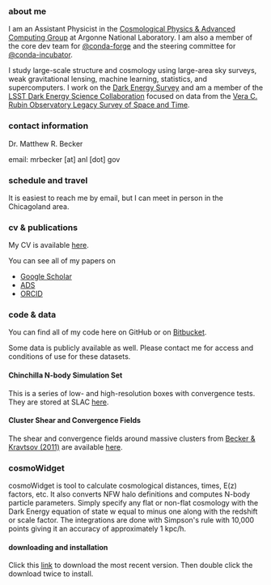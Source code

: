 ### about me

I am an Assistant Physicist in the [Cosmological Physics & Advanced Computing Group](https://press3.mcs.anl.gov/cpac/) at Argonne National Laboratory. I am also a member of the core dev team for [@conda-forge](https://github.com/conda-forge) and the steering committee for [@conda-incubator](https://github.com/conda-incubator).

I study large-scale structure and cosmology using large-area sky surveys, weak gravitational lensing, machine learning, statistics, and supercomputers. I work on the [Dark Energy Survey](http://www.darkenergysurvey.org/) and am a member of the [LSST Dark Energy Science Collaboration](http://www.lsst-desc.org/) focused on data from the [Vera C. Rubin Observatory Legacy Survey of Space and Time](https://www.lsst.org/).

### contact information

Dr. Matthew R. Becker

email: mrbecker [at] anl [dot] gov

### schedule and travel

It is easiest to reach me by email, but I can meet in person in the Chicagoland area.

### cv & publications

My CV is available [here](https://beckermr.github.io/images/cvpubs.pdf).

You can see all of my papers on

  - [Google Scholar](https://scholar.google.com/citations?hl=en&user=IvmGG7gAAAAJ&view_op=list_works&sortby=pubdate)
  - [ADS](https://ui.adsabs.harvard.edu/search/q=orcid%3A0000-0001-7774-2246&sort=date+desc)
  - [ORCID](https://orcid.org/0000-0001-7774-2246)

### code & data

You can find all of my code here on GitHub or on [Bitbucket](https://bitbucket.org/beckermr/).

Some data is publicly available as well. Please contact me for access and conditions of use for these datasets.

#### Chinchilla N-body Simulation Set

This is a series of low- and high-resolution boxes with convergence tests. They are stored at SLAC [here](http://www.slac.stanford.edu/~beckermr/chinchilla/).

#### Cluster Shear and Convergence Fields

The shear and convergence fields around massive clusters from [Becker & Kravtsov (2011)](http://arxiv.org/abs/1011.1681) are available [here](http://www.slac.stanford.edu/~beckermr/L1GpcAhaloweaklensingfields/).

### cosmoWidget

cosmoWidget is tool to calculate cosmological distances, times, E(z) factors, etc.
It also converts NFW halo definitions and computes N-body particle parameters.
Simply specify any flat or non-flat cosmology with the Dark Energy equation of state w
equal to minus one along with the redshift or scale factor. The integrations are done with
Simpson's rule with 10,000 points giving it an accuracy of approximately 1 kpc/h.

#### downloading and installation

Click this [link](https://beckermr.github.io/images/CosmoWidget.zip) to download the most recent version. Then double click the download twice to install.
